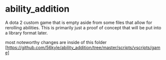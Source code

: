 # ability_addition

A dota 2 custom game that is empty aside from some files that allow for rerolling abilities. This is primarily just a proof of concept that will be put into a library format later.


most noteworthy changes are inside of this folder [https://github.com/56kyle/ability_addition/tree/master/scripts/vscripts/game]
